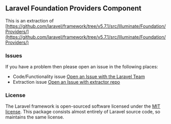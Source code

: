 ## Laravel Foundation Providers Component

This is an extraction of [https://github.com/laravel/framework/tree/v5.7.1/src/Illuminate/Foundation/Providers/](https://github.com/laravel/framework/tree/v5.7.1/src/Illuminate/Foundation/Providers/)


### Issues

If you have a problem then please open an issue in the following places:

* Code/Functionality issue [Open an Issue with the Laravel Team](https://github.com/laravel/framework/issues/new/choose)
* Extraction issue [Open an Issue with extractor repo](https://github.com/laravel-foundation/readme/issues/new)


### License

The Laravel framework is open-sourced software licensed under the [MIT license](http://opensource.org/licenses/MIT). This package consists almost entirely of Laravel source code, so maintains the same license.
